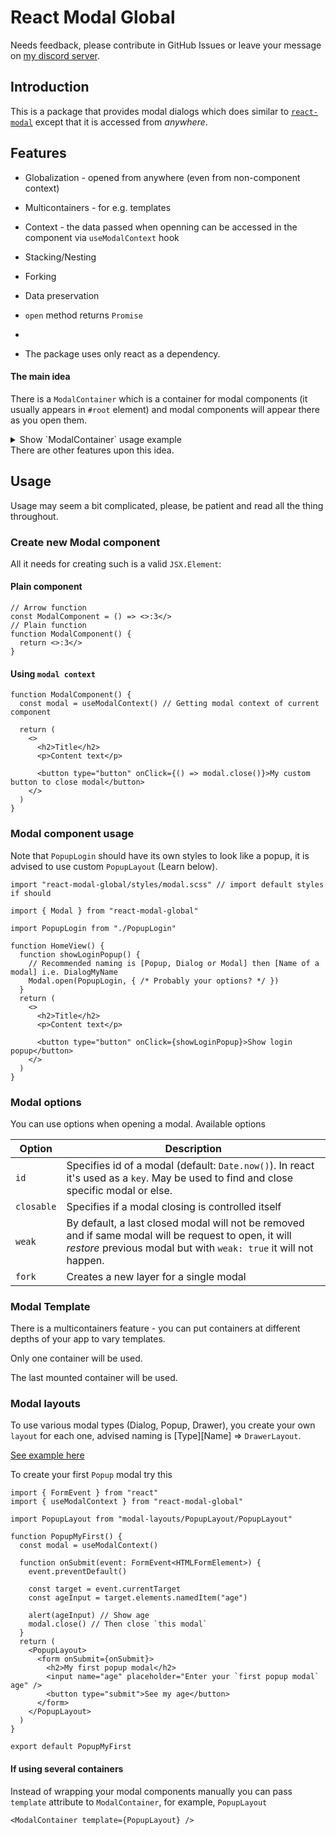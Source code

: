 # React Modal Global

Needs feedback, please contribute in GitHub Issues or leave your message on [my discord server](https://discord.gg/DCUWrRhvnt).

## Introduction

This is a package that provides modal dialogs which does similar to [`react-modal`](https://www.npmjs.com/package/react-modal) except that it is accessed from _anywhere_.

## Features

- Globalization - opened from anywhere (even from non-component context)
- Multicontainers - for e.g. templates
- Context - the data passed when openning can be accessed in the component via `useModalContext` hook
- Stacking/Nesting
- Forking
- Data preservation
- `open` method returns `Promise`
- 

- The package uses only react as a dependency.

#### The main idea

There is a `ModalContainer` which is a container for modal components (it usually appears in `#root` element) and modal components will appear there as you open them.

<details>
<summary>Show `ModalContainer` usage example</summary>

```tsx
import React from "react"
import ReactDOM from "react-dom"
import { ModalContainer } from "react-modal-global"

function App() {
  return (
    <>
      {/* ... Other components ... */}
      <ModalContainer />
    </>
  )
}

ReactDOM.render(<App />, document.getElementById("root"))
```

</details>
There are other features upon this idea.

## Usage

Usage may seem a bit complicated, please, be patient and read all the thing throughout.

### Create new Modal component

All it needs for creating such is a valid `JSX.Element`:

#### Plain component

```tsx
// Arrow function
const ModalComponent = () => <>:3</>
// Plain function
function ModalComponent() {
  return <>:3</>
}
```

#### Using `modal context`

```tsx
function ModalComponent() {
  const modal = useModalContext() // Getting modal context of current component

  return (
    <>
      <h2>Title</h2>
      <p>Content text</p>
      
      <button type="button" onClick={() => modal.close()}>My custom button to close modal</button>
    </>
  )
}
```

### Modal component usage

Note that `PopupLogin` should have its own styles to look like a popup, it is advised to use custom `PopupLayout` (Learn below).

```tsx
import "react-modal-global/styles/modal.scss" // import default styles if should

import { Modal } from "react-modal-global"

import PopupLogin from "./PopupLogin"

function HomeView() {
  function showLoginPopup() {
    // Recommended naming is [Popup, Dialog or Modal] then [Name of a modal] i.e. DialogMyName
    Modal.open(PopupLogin, { /* Probably your options? */ })
  }
  return (
    <>
      <h2>Title</h2>
      <p>Content text</p>

      <button type="button" onClick={showLoginPopup}>Show login popup</button>
    </>
  )
}
```

### Modal options

You can use options when opening a modal.
Available options

|Option|Description|
|---|---|
|`id`|Specifies id of a modal (default: `Date.now()`). In react it's used as a `key`. May be used to find and close specific modal or else.|
|`closable`|Specifies if a modal closing is controlled itself|
|`weak`|By default, a last closed modal will not be removed and if same modal will be request to open, it will _restore_ previous modal but with `weak: true` it will not happen.|
|`fork`|Creates a new layer for a single modal|

### Modal Template

There is a multicontainers feature - you can put containers at different depths of your app to vary templates.

Only one container will be used.

The last mounted container will be used.


### Modal layouts

To use various modal types (Dialog, Popup, Drawer), you create your own `layout` for each one, advised naming is [Type][Name] => `DrawerLayout`.

[See example here](./examples/PopupLayout)

To create your first `Popup` modal try this

```tsx
import { FormEvent } from "react"
import { useModalContext } from "react-modal-global"

import PopupLayout from "modal-layouts/PopupLayout/PopupLayout"

function PopupMyFirst() {
  const modal = useModalContext()

  function onSubmit(event: FormEvent<HTMLFormElement>) {
    event.preventDefault()

    const target = event.currentTarget
    const ageInput = target.elements.namedItem("age")

    alert(ageInput) // Show age
    modal.close() // Then close `this modal`
  }
  return (
    <PopupLayout>
      <form onSubmit={onSubmit}>
        <h2>My first popup modal</h2>
        <input name="age" placeholder="Enter your `first popup modal` age" />
        <button type="submit">See my age</button>
      </form>
    </PopupLayout>
  )
}

export default PopupMyFirst

```

#### If using several containers

Instead of wrapping your modal components manually you can pass `template` attribute to `ModalContainer`, for example, `PopupLayout`

```tsx
<ModalContainer template={PopupLayout} />
```
